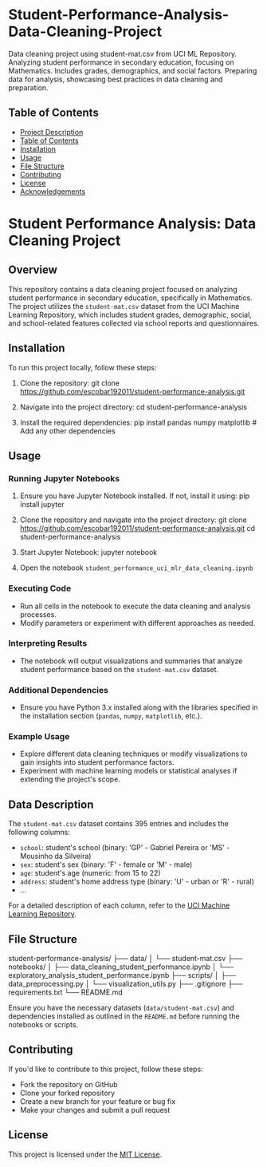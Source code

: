 # Student-Performance-Analysis-Data-Cleaning-Project
Data cleaning project using student-mat.csv from UCI ML Repository. Analyzing student performance in secondary education, focusing on Mathematics. Includes grades, demographics, and social factors. Preparing data for analysis, showcasing best practices in data cleaning and preparation.

## Table of Contents
- [Project Description](#project-description)
- [Table of Contents](#table-of-contents)
- [Installation](#installation)
- [Usage](#usage)
- [File Structure](#file-structure)
- [Contributing](#contributing)
- [License](#license)
- [Acknowledgements](#acknowledgements)


# Student Performance Analysis: Data Cleaning Project

## Overview
This repository contains a data cleaning project focused on analyzing student performance in secondary education, specifically in Mathematics. The project utilizes the `student-mat.csv` dataset from the UCI Machine Learning Repository, which includes student grades, demographic, social, and school-related features collected via school reports and questionnaires.

## Installation
To run this project locally, follow these steps:

1. Clone the repository:
git clone https://github.com/escobar192011/student-performance-analysis.git


2. Navigate into the project directory:
cd student-performance-analysis



3. Install the required dependencies:
pip install pandas numpy matplotlib # Add any other dependencies

## Usage
### Running Jupyter Notebooks

1. Ensure you have Jupyter Notebook installed. If not, install it using:
pip install jupyter

2. Clone the repository and navigate into the project directory:
git clone https://github.com/escobar192011/student-performance-analysis.git
cd student-performance-analysis

3. Start Jupyter Notebook:
jupyter notebook

4. Open the notebook `student_performance_uci_mlr_data_cleaning.ipynb`

### Executing Code

- Run all cells in the notebook to execute the data cleaning and analysis processes.
- Modify parameters or experiment with different approaches as needed.

### Interpreting Results

- The notebook will output visualizations and summaries that analyze student performance based on the `student-mat.csv` dataset.

### Additional Dependencies

- Ensure you have Python 3.x installed along with the libraries specified in the installation section (`pandas`, `numpy`, `matplotlib`, etc.).

### Example Usage

- Explore different data cleaning techniques or modify visualizations to gain insights into student performance factors.
- Experiment with machine learning models or statistical analyses if extending the project's scope.

## Data Description
The `student-mat.csv` dataset contains 395 entries and includes the following columns:
- `school`: student's school (binary: 'GP' - Gabriel Pereira or 'MS' - Mousinho da Silveira)
- `sex`: student's sex (binary: 'F' - female or 'M' - male)
- `age`: student's age (numeric: from 15 to 22)
- `address`: student's home address type (binary: 'U' - urban or 'R' - rural)
- ...

For a detailed description of each column, refer to the [UCI Machine Learning Repository](https://archive.ics.uci.edu/ml/datasets/Student+Performance).

## File Structure
student-performance-analysis/
├── data/
│   └── student-mat.csv
├── notebooks/
│   ├── data_cleaning_student_performance.ipynb
│   └── exploratory_analysis_student_performance.ipynb
├── scripts/
│   ├── data_preprocessing.py
│   └── visualization_utils.py
├── .gitignore
├── requirements.txt
└── README.md

Ensure you have the necessary datasets (`data/student-mat.csv`) and dependencies installed as outlined in the `README.md` before running the notebooks or scripts.

## Contributing
If you'd like to contribute to this project, follow these steps:
- Fork the repository on GitHub
- Clone your forked repository
- Create a new branch for your feature or bug fix
- Make your changes and submit a pull request

## License
This project is licensed under the [MIT License](LICENSE).

